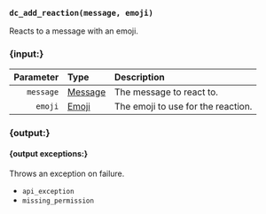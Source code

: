 ### `dc_add_reaction(message, emoji)`

Reacts to a message with an emoji.


### {input:}

| Parameter | Type                          | Description                        |
|----------:|:------------------------------|:-----------------------------------|
| `message` | [Message](/values/message.md) | The message to react to.           |
|   `emoji` | [Emoji](/parsabled/emoji.md)  | The emoji to use for the reaction. |


### {output:}

#### {output exceptions:}

Throws an exception on failure.
* `api_exception`
* `missing_permission`